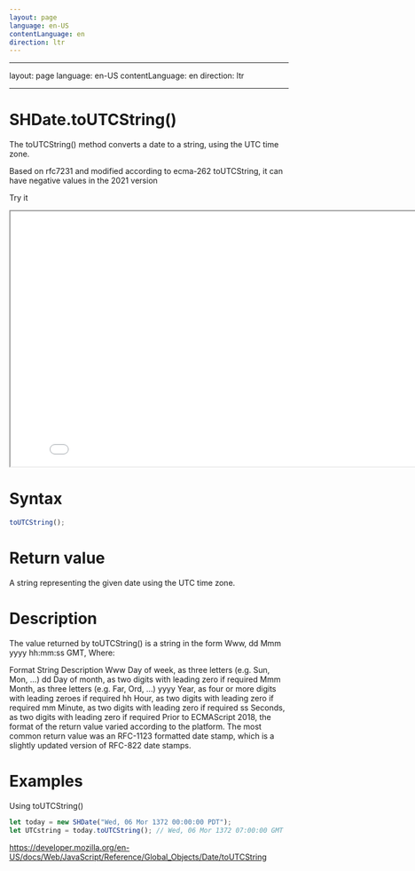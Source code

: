 ```yaml
---
layout: page
language: en-US
contentLanguage: en
direction: ltr
---
```


---

layout: page
language: en-US
contentLanguage: en
direction: ltr

---

# SHDate.toUTCString()

The toUTCString() method converts a date to a string, using the UTC time zone.

Based on rfc7231 and modified according to ecma-262 toUTCString, it can have negative values in the 2021 version

Try it

<iframe style="width: 830px; height: 460px;" src="/SHDateTime-js/examples/live.html?function=toUTCString" title="MDN Web Docs Interactive Example" loading="lazy"></iframe>
<br/>

# Syntax

```js
toUTCString();
```

# Return value

A string representing the given date using the UTC time zone.

# Description

The value returned by toUTCString() is a string in the form Www, dd Mmm yyyy hh:mm:ss GMT, Where:

Format String Description
Www Day of week, as three letters (e.g. Sun, Mon, ...)
dd Day of month, as two digits with leading zero if required
Mmm Month, as three letters (e.g. Far, Ord, ...)
yyyy Year, as four or more digits with leading zeroes if required
hh Hour, as two digits with leading zero if required
mm Minute, as two digits with leading zero if required
ss Seconds, as two digits with leading zero if required
Prior to ECMAScript 2018, the format of the return value varied according to the platform. The most common return value was an RFC-1123 formatted date stamp, which is a slightly updated version of RFC-822 date stamps.

# Examples

Using toUTCString()

```js
let today = new SHDate("Wed, 06 Mor 1372 00:00:00 PDT");
let UTCstring = today.toUTCString(); // Wed, 06 Mor 1372 07:00:00 GMT
```

https://developer.mozilla.org/en-US/docs/Web/JavaScript/Reference/Global_Objects/Date/toUTCString
